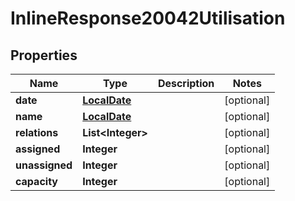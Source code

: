 
# InlineResponse20042Utilisation

## Properties
Name | Type | Description | Notes
------------ | ------------- | ------------- | -------------
**date** | [**LocalDate**](LocalDate.md) |  |  [optional]
**name** | [**LocalDate**](LocalDate.md) |  |  [optional]
**relations** | **List&lt;Integer&gt;** |  |  [optional]
**assigned** | **Integer** |  |  [optional]
**unassigned** | **Integer** |  |  [optional]
**capacity** | **Integer** |  |  [optional]



